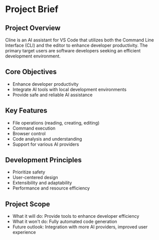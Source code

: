 # Project Brief

## Project Overview
Cline is an AI assistant for VS Code that utilizes both the Command Line Interface (CLI) and the editor to enhance developer productivity. The primary target users are software developers seeking an efficient development environment.

## Core Objectives
- Enhance developer productivity
- Integrate AI tools with local development environments
- Provide safe and reliable AI assistance

## Key Features
- File operations (reading, creating, editing)
- Command execution
- Browser control
- Code analysis and understanding
- Support for various AI providers

## Development Principles
- Prioritize safety
- User-centered design
- Extensibility and adaptability
- Performance and resource efficiency

## Project Scope
- What it will do: Provide tools to enhance developer efficiency
- What it won't do: Fully automated code generation
- Future outlook: Integration with more AI providers, improved user experience

